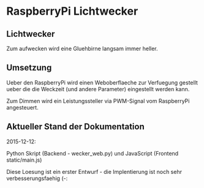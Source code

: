 RaspberryPi Lichtwecker
=======================

Lichtwecker
------------
Zum aufwecken wird eine Gluehbirne langsam immer heller.


Umsetzung
------------
Ueber den RaspberryPi wird einen Weboberflaeche zur Verfuegung gestellt ueber die die Weckzeit (und andere Parameter) eingestellt werden kann.

Zum Dimmen wird ein Leistungssteller via PWM-Signal vom RaspberryPi angesteuert.


Aktueller Stand der Dokumentation
------------------------------------
2015-12-12:

Python Skript (Backend - wecker_web.py) und JavaScript (Frontend static/main.js)

Diese Loesung ist ein erster Entwurf - die Implentierung ist noch sehr verbesserungsfaehig (-:

